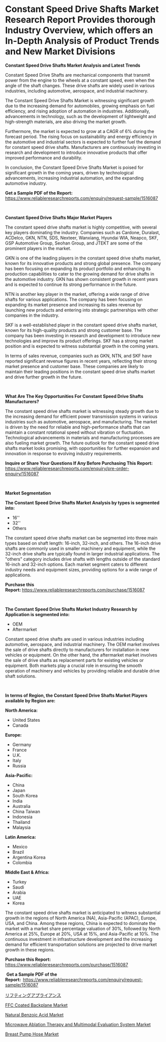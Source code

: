 <p><h1>Constant Speed Drive Shafts Market Research Report Provides thorough Industry Overview, which offers an In-Depth Analysis of Product Trends and New Market Divisions</h1></p><p><strong>Constant Speed Drive Shafts Market Analysis and Latest Trends</strong></p>
<p><p>Constant Speed Drive Shafts are mechanical components that transmit power from the engine to the wheels at a constant speed, even when the angle of the shaft changes. These drive shafts are widely used in various industries, including automotive, aerospace, and industrial machinery.</p><p>The Constant Speed Drive Shafts Market is witnessing significant growth due to the increasing demand for automobiles, growing emphasis on fuel efficiency, and rising adoption of automation in industries. Additionally, advancements in technology, such as the development of lightweight and high-strength materials, are also driving the market growth.</p><p>Furthermore, the market is expected to grow at a CAGR of 6% during the forecast period. The rising focus on sustainability and energy efficiency in the automotive and industrial sectors is expected to further fuel the demand for constant speed drive shafts. Manufacturers are continuously investing in research and development to introduce innovative products that offer improved performance and durability.</p><p>In conclusion, the Constant Speed Drive Shafts Market is poised for significant growth in the coming years, driven by technological advancements, increasing industrial automation, and the expanding automotive industry.</p></p>
<p><strong>Get a Sample PDF of the Report:&nbsp;</strong> <a href="https://www.reliableresearchreports.com/enquiry/request-sample/1516087">https://www.reliableresearchreports.com/enquiry/request-sample/1516087</a></p>
<p>&nbsp;</p>
<p><strong>Constant Speed Drive Shafts Major Market Players</strong></p>
<p><p>The constant speed drive shafts market is highly competitive, with several key players dominating the industry. Companies such as Cardone, Duralast, ACDelco, GKN, NTN, SDS, Nexteer, Wanxiang, Hyundai WIA, Neapco, SKF, GSP Automotive Group, Seohan Group, and JTEKT are some of the prominent players in the market.</p><p>GKN is one of the leading players in the constant speed drive shafts market, known for its innovative products and strong global presence. The company has been focusing on expanding its product portfolio and enhancing its production capabilities to cater to the growing demand for drive shafts in the automotive industry. GKN has shown consistent growth in recent years and is expected to continue its strong performance in the future.</p><p>NTN is another key player in the market, offering a wide range of drive shafts for various applications. The company has been focusing on expanding its market presence and increasing its sales revenue by launching new products and entering into strategic partnerships with other companies in the industry.</p><p>SKF is a well-established player in the constant speed drive shafts market, known for its high-quality products and strong customer base. The company has been investing in research and development to introduce new technologies and improve its product offerings. SKF has a strong market position and is expected to witness substantial growth in the coming years.</p><p>In terms of sales revenue, companies such as GKN, NTN, and SKF have reported significant revenue figures in recent years, reflecting their strong market presence and customer base. These companies are likely to maintain their leading positions in the constant speed drive shafts market and drive further growth in the future.</p></p>
<p>&nbsp;</p>
<p><strong>What Are The Key Opportunities For Constant Speed Drive Shafts Manufacturers?</strong></p>
<p><p>The constant speed drive shafts market is witnessing steady growth due to the increasing demand for efficient power transmission systems in various industries such as automotive, aerospace, and manufacturing. The market is driven by the need for reliable and high-performance shafts that can maintain a constant rotational speed without vibration or fluctuation. Technological advancements in materials and manufacturing processes are also fueling market growth. The future outlook for the constant speed drive shafts market looks promising, with opportunities for further expansion and innovation in response to evolving industry requirements.</p></p>
<p><strong>Inquire or Share Your Questions If Any Before Purchasing This Report:</strong> <a href="https://www.reliableresearchreports.com/enquiry/pre-order-enquiry/1516087">https://www.reliableresearchreports.com/enquiry/pre-order-enquiry/1516087</a></p>
<p>&nbsp;</p>
<p><strong>Market Segmentation</strong></p>
<p><strong>The Constant Speed Drive Shafts Market Analysis by types is segmented into:</strong></p>
<p><ul><li>16''</li><li>32''</li><li>Others</li></ul></p>
<p><p>The constant speed drive shafts market can be segmented into three main types based on shaft length: 16-inch, 32-inch, and others. The 16-inch drive shafts are commonly used in smaller machinery and equipment, while the 32-inch drive shafts are typically found in larger industrial applications. The "others" category includes drive shafts with lengths outside of the standard 16-inch and 32-inch options. Each market segment caters to different industry needs and equipment sizes, providing options for a wide range of applications.</p></p>
<p><strong>Purchase this Report:&nbsp;</strong><a href="https://www.reliableresearchreports.com/purchase/1516087">https://www.reliableresearchreports.com/purchase/1516087</a></p>
<p>&nbsp;</p>
<p><strong>The Constant Speed Drive Shafts Market Industry Research by Application is segmented into:</strong></p>
<p><ul><li>OEM</li><li>Aftermarket</li></ul></p>
<p><p>Constant speed drive shafts are used in various industries including automotive, aerospace, and industrial machinery. The OEM market involves the sale of drive shafts directly to manufacturers for installation in new vehicles or equipment. On the other hand, the aftermarket market involves the sale of drive shafts as replacement parts for existing vehicles or equipment. Both markets play a crucial role in ensuring the smooth operation of machinery and vehicles by providing reliable and durable drive shaft solutions.</p></p>
<p>&nbsp;</p>
<p><strong>In terms of Region, the Constant Speed Drive Shafts Market Players available by Region are:</strong></p>
<p>
    <p> <strong> North America: </strong>
        <ul>
            <li>United States</li>
            <li>Canada</li>
        </ul>
        </p> 
    <p> <strong> Europe: </strong>
        <ul>
            <li>Germany</li>
            <li>France</li>
            <li>U.K.</li>
            <li>Italy</li>
            <li>Russia</li>
        </ul>
        </p> 
    <p> <strong> Asia-Pacific: </strong>
        <ul>
            <li>China</li>
            <li>Japan</li>
            <li>South Korea</li>
            <li>India</li>
            <li>Australia</li>
            <li>China Taiwan</li>
            <li>Indonesia</li>
            <li>Thailand</li>
            <li>Malaysia</li>
        </ul>
        </p> 
    <p> <strong> Latin America: </strong>
        <ul>
            <li>Mexico</li>
            <li>Brazil</li>
            <li>Argentina Korea</li>
            <li>Colombia</li>
        </ul>
        </p> 
    <p> <strong> Middle East & Africa: </strong>
        <ul>
            <li>Turkey</li>
            <li>Saudi</li>
            <li>Arabia</li>
            <li>UAE</li>
            <li>Korea</li>
        </ul>
    </p>
    </p>
<p><p>The constant speed drive shafts market is anticipated to witness substantial growth in the regions of North America (NA), Asia-Pacific (APAC), Europe, USA, and China. Among these regions, China is expected to dominate the market with a market share percentage valuation of 30%, followed by North America at 25%, Europe at 20%, USA at 15%, and Asia-Pacific at 10%. The continuous investment in infrastructure development and the increasing demand for efficient transportation solutions are projected to drive market growth in these regions.</p></p>
<p><strong>Purchase this Report: </strong><a href="https://www.reliableresearchreports.com/purchase/1516087">https://www.reliableresearchreports.com/purchase/1516087</a></p>
<p>&nbsp;<strong>Get a Sample PDF of the Report:&nbsp;&nbsp;</strong><a href="https://www.reliableresearchreports.com/enquiry/request-sample/1516087">https://www.reliableresearchreports.com/enquiry/request-sample/1516087</a></p>
<p><strong></strong></p>
<p><p><a href="https://medium.com/@ufukkocak157/2024%E5%B9%B4%E3%81%8B%E3%82%892031%E5%B9%B4%E3%81%BE%E3%81%A7%E3%81%AE%E6%9C%9F%E9%96%93%E3%81%AB%E4%BA%88%E6%B8%AC%E3%81%95%E3%82%8C%E3%82%8B%E3%83%AA%E3%83%95%E3%83%86%E3%82%A3%E3%83%B3%E3%82%B0%E3%82%A2%E3%83%97%E3%83%A9%E3%82%A4%E3%82%A2%E3%83%B3%E3%82%B9%E5%B8%82%E5%A0%B4%E3%81%AE%E3%83%88%E3%83%AC%E3%83%B3%E3%83%89%E3%81%A8%E5%B8%82%E5%A0%B4%E5%88%86%E6%9E%90-b2639163abe8">リフティングアプライアンス</a></p><p><a href="https://skillful-vermicelli-b89.notion.site/FFC-Coated-Backplane-Market-Research-Report-Provides-Critical-Insights-that-can-help-Shape-Business--a18188402781412fbe37b67af611c423">FFC Coated Backplane Market</a></p><p><a href="https://view.publitas.com/reportprime-1/natural-benzoic-acid-market-size-2024-2031-global-industrial-analysis-key-geographical-regions-market-share-top-key-players-product-types-and-forecast-research-report/">Natural Benzoic Acid Market</a></p><p><a href="https://eight-handstand-8fb.notion.site/Microwave-Ablation-Therapy-and-Multimodal-Evaluation-System-Market-Provides-Detailed-Segmentation-of-beb0f5f1f28d42dc9b50fffd880621a8">Microwave Ablation Therapy and Multimodal Evaluation System Market</a></p><p><a href="https://view.publitas.com/reportprime-1/breast-pump-hose-market-insights-market-players-and-forecast-till-2031/">Breast Pump Hose Market</a></p></p>